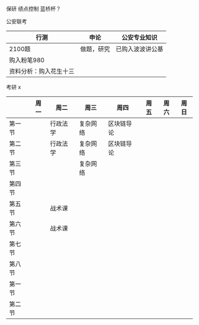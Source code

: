 保研 绩点控制 蓝桥杯？

公安联考 

| 行测                   | 申论       | 公安专业知识     |
| ---------------------- | ---------- | ---------------- |
| 2100题                 | 做题，研究 | 已购入波波讲公基 |
| 购入粉笔980            |            |                  |
| 资料分析：购入花生十三 |            |                  |

考研 x

|        | 周一 | 周二     | 周三     | 周四       | 周五 | 周六 | 周日 |
| ------ | ---- | -------- | -------- | ---------- | ---- | ---- | ---- |
| 第一节 |      | 行政法学 | 复杂网络 | 区块链导论 |      |      |      |
| 第二节 |      | 行政法学 | 复杂网络 | 区块链导论 |      |      |      |
| 第三节 |      |          | 复杂网络 |            |      |      |      |
| 第四节 |      |          |          |            |      |      |      |
| 第五节 |      | 战术课   |          |            |      |      |      |
| 第六节 |      | 战术课   |          |            |      |      |      |
| 第七节 |      |          |          |            |      |      |      |
| 第八节 |      |          |          |            |      |      |      |
| 第一节 |      |          |          |            |      |      |      |
| 第二节 |      |          |          |            |      |      |      |

